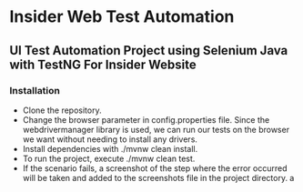 # Insider Web Test Automation
## UI Test Automation Project using Selenium Java with TestNG For Insider Website

### Installation
- Clone the repository.
- Change the browser parameter in config.properties file. Since the webdrivermanager library is used, we can run our tests on the browser we want without needing to install any drivers.
- Install dependencies with ./mvnw clean install.
- To run the project, execute ./mvnw clean test.
- If the scenario fails, a screenshot of the step where the error occurred will be taken and added to the screenshots file in the project directory.
a

